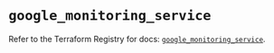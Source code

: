 # `google_monitoring_service`

Refer to the Terraform Registry for docs: [`google_monitoring_service`](https://registry.terraform.io/providers/hashicorp/google-beta/6.18.1/docs/resources/google_monitoring_service).
